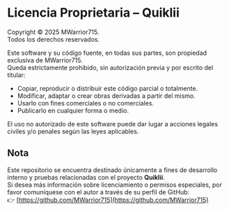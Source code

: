# Licencia Proprietaria – Quiklii

Copyright © 2025 MWarrior715.  
Todos los derechos reservados.

Este software y su código fuente, en todas sus partes, son propiedad exclusiva de MWarrior715.  
Queda estrictamente prohibido, sin autorización previa y por escrito del titular:

- Copiar, reproducir o distribuir este código parcial o totalmente.  
- Modificar, adaptar o crear obras derivadas a partir del mismo.  
- Usarlo con fines comerciales o no comerciales.  
- Publicarlo en cualquier forma o medio.  

El uso no autorizado de este software puede dar lugar a acciones legales civiles y/o penales según las leyes aplicables.

## Nota
Este repositorio se encuentra destinado únicamente a fines de desarrollo interno y pruebas relacionadas con el proyecto **Quiklii**.  
Si desea más información sobre licenciamiento o permisos especiales, por favor comuníquese con el autor a través de su perfil de GitHub:  
👉 [https://github.com/MWarrior715](https://github.com/MWarrior715)
